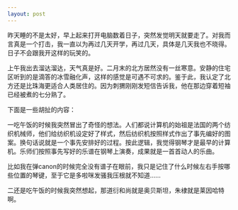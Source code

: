 ```yaml
---
layout: post
---
```

昨天睡的不是太好，早上起来打开电脑数着日子，突然发觉明天就要走了。对我而言真是一个打击，我一直以为再过几天开学，再过几天，具体是几天我也不晓得。日子不会跟我开这样的玩笑的。

上午我出去溜达溜达，天气真是好。二月末的北方居然没有一丝寒意。安静的住宅区听到的是滴答的冰雪融化声，这样的感觉是可遇不可求的。鉴于此，我认定了北方还是比珠海更适合人类居住的。因为刺猬刚刚发短信告诉我，他在那边穿着短袖已经被煮的七分熟了。

下面是一些胡扯的内容：

一吃午饭的时候我突然冒出了奇怪的想法。人们都说计算机的始祖是法国的两个纺织机械师，他们给纺织机设定好了样式，然后纺织机按照样式作出了事先编好的图案。换句话说就是一个事先安排好的过程。按此逻辑，我觉得钢琴才是最早的计算机。乐师们按照事先写好的乐谱在钢琴上演奏，成果就是一首首动人的乐曲。

比如我在弹canon的时候完全没有谱子在眼前，我只是记住了什么时候左右手按哪些位置的琴键，至于它是多啦咪发骚我压根就不知道……

二还是吃午饭的时候我突然想起，那道衍和尚就是奥贝斯坦，朱棣就是莱因哈特啊。